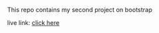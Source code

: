 This repo contains my second project on bootstrap

live link: [click here](https://sunil-bohara.github.io/bootstrap-project-2/)
